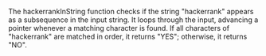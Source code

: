 The hackerrankInString function checks if the string "hackerrank" appears as a subsequence in the input string. 
It loops through the input, advancing a pointer whenever a matching character is found. 
If all characters of "hackerrank" are matched in order, it returns "YES"; otherwise, it returns "NO".
